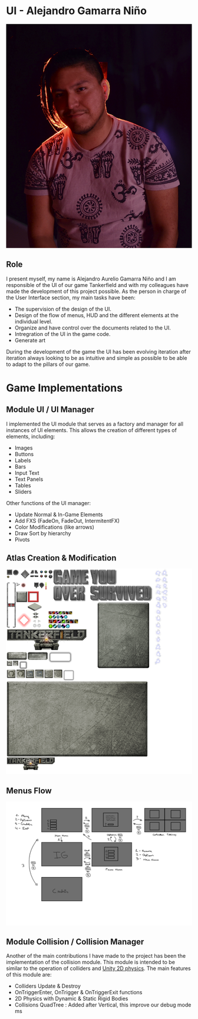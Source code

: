 # UI - Alejandro Gamarra Niño
![enter image description here](https://raw.githubusercontent.com/gamificalostudio/Tankerfield/master/docs/Aurelio_Contributions_docs/aurelio_photo.jpg)
## Role
I present myself, my name is Alejandro Aurelio Gamarra Niño and I am responsible of the UI of our game Tankerfield and with my colleagues have made the development of this project possible. As the person in charge of the User Interface section, my main tasks have been:

* The supervision of the design of the UI.
* Design of the flow of menus, HUD and the different elements at the individual level.
* Organize and have control over the documents related to the UI.
* Intregration of the UI in the game code.
* Generate art

During the development of the game the UI has been evolving iteration after iteration always looking to be as intuitive and simple as possible to be able to adapt to the pillars of our game.

# Game Implementations

## Module UI / UI Manager
I implemented the UI module that serves as a factory and manager for all instances of UI elements.  This allows the creation of different types of elements, including:
* Images 
* Buttons
* Labels
* Bars
* Input Text
* Text Panels
* Tables 
* Sliders 

Other functions of the UI manager:
* Update Normal & In-Game Elements
* Add FXS (FadeOn, FadeOut, IntermitentFX)
* Color Modifications (like arrows)
* Draw Sort by hierarchy
* Pivots


## Atlas Creation & Modification 
![enter image description here](https://github.com/gamificalostudio/Tankerfield/blob/development/Tankerfield/Game/textures/ui/atlas.png?raw=true)

## Menus Flow 
![enter image description here](https://raw.githubusercontent.com/gamificalostudio/Tankerfield/master/docs/Aurelio_Contributions_docs/UI_FLOW.jpg)

## Module Collision / Collision Manager
Another of the main contributions I have made to the project has been the implementation of the collision module. This module is intended to be similar to the operation of colliders and  [Unity 2D physics](https://unity3d.com/es/learn/tutorials/s/physics). The main features of this module are:

* Colliders Update & Destroy
* OnTriggerEnter, OnTrigger & OnTriggerExit functions
* 2D Physics with Dynamic & Static Rigid Bodies
* Collisions QuadTree : Added after Vertical, this improve our debug mode ms
<!--stackedit_data:
eyJoaXN0b3J5IjpbLTE1NTMxODA4NjksNTc1Mzc3NzgzLC0xNj
MxNzc5MzMsMjA3NDkyNDM0NCwxNTI2MDcwNDQxXX0=
-->